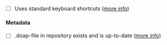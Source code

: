   - [ ] Uses standard keyboard shortcuts ([more info](https://developer.gnome.org/hig/reference/keyboard.html))

#### Metadata

  - [ ] .doap-file in repository exists and is up-to-date ([more info](https://gitlab.gnome.org/World/apps-for-gnome/-/blob/main/METADATA.md#doap))